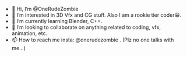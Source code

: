 - 👋 Hi, I’m @OneRudeZombie
- 👀 I’m interested in 3D Vfx and CG stuff. Also I am a rookie tier coder😁.
- 🌱 I’m currently learning Blender, C++.
- 💞️ I’m looking to collaborate on anything related to coding, vfx, animation, etc.
- 📫 How to reach me insta: @onerudezombie . (Plz no one talks with me...)

<!---
OneRudeZombie/OneRudeZombie is a ✨ special ✨ repository because its `README.md` (this file) appears on your GitHub profile.
You can click the Preview link to take a look at your changes.
--->
